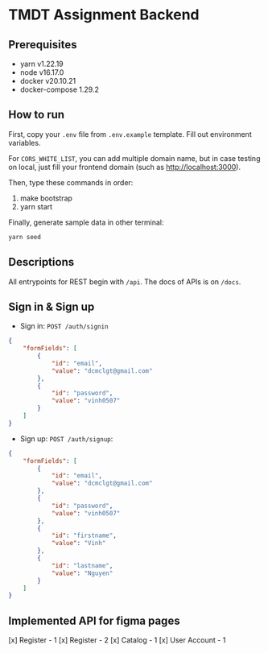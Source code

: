 # TMDT Assignment Backend

## Prerequisites

- yarn v1.22.19
- node v16.17.0
- docker v20.10.21
- docker-compose 1.29.2

## How to run

First, copy your `.env` file from `.env.example` template. Fill out environment variables.

For `CORS_WHITE_LIST`, you can add multiple domain name, but in case testing on local, just fill your frontend domain (such as <http://localhost:3000>).

Then, type these commands in order:

1. make bootstrap
2. yarn start

Finally, generate sample data in other terminal:

```bash
yarn seed
```

## Descriptions

All entrypoints for REST begin with `/api`. The docs of APIs is on `/docs`.

## Sign in & Sign up

- Sign in: `POST /auth/signin`

```json
{
    "formFields": [
        {
            "id": "email",
            "value": "dcmclgt@gmail.com"
        },
        {
            "id": "password",
            "value": "vinh0507"
        }
    ]
}
```

- Sign up: `POST /auth/signup`:

```json
{
    "formFields": [
        {
            "id": "email",
            "value": "dcmclgt@gmail.com"
        },
        {
            "id": "password",
            "value": "vinh0507"
        },
        {
            "id": "firstname",
            "value": "Vinh"
        },
        {
            "id": "lastname",
            "value": "Nguyen"
        }
    ]
}
```

## Implemented API for figma pages

[x] Register - 1
[x] Register - 2
[x] Catalog - 1
[x] User Account - 1
